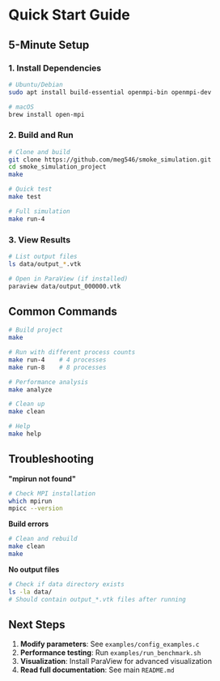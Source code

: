 # Quick Start Guide

## 5-Minute Setup

### 1. Install Dependencies
```bash
# Ubuntu/Debian
sudo apt install build-essential openmpi-bin openmpi-dev

# macOS
brew install open-mpi
```

### 2. Build and Run
```bash
# Clone and build
git clone https://github.com/meg546/smoke_simulation.git
cd smoke_simulation_project
make

# Quick test
make test

# Full simulation
make run-4
```

### 3. View Results
```bash
# List output files
ls data/output_*.vtk

# Open in ParaView (if installed)
paraview data/output_000000.vtk
```

## Common Commands

```bash
# Build project
make

# Run with different process counts
make run-4    # 4 processes
make run-8    # 8 processes

# Performance analysis
make analyze

# Clean up
make clean

# Help
make help
```

## Troubleshooting

**"mpirun not found"**
```bash
# Check MPI installation
which mpirun
mpicc --version
```

**Build errors**
```bash
# Clean and rebuild
make clean
make
```

**No output files**
```bash
# Check if data directory exists
ls -la data/
# Should contain output_*.vtk files after running
```

## Next Steps

1. **Modify parameters**: See `examples/config_examples.c`
2. **Performance testing**: Run `examples/run_benchmark.sh`
3. **Visualization**: Install ParaView for advanced visualization
4. **Read full documentation**: See main `README.md`
